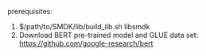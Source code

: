 prerequisites:
1. $/path/to/SMDK/lib/build_lib.sh libsmdk
2. Download BERT pre-trained model and GLUE data set: https://github.com/google-research/bert

